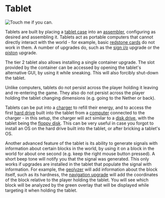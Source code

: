 # Tablet

![Touch me if you can.](item:OpenComputers:item@68)

Tablets are built by placing a [tablet case](tabletCase1.md) into an [assembler](../block/assembler.md), configuring as desired and assembling it. Tablets act as portable computers that cannot directly interact with the world - for example, basic [redstone cards](redstoneCard1.md) do not work in them. A number of upgrades do, such as the [sign i/o](signUpgrade.md) upgrade or the [piston](pistonUpgrade.md) upgrade.

The tier 2 tablet also allows installing a single container upgrade. The slot provided by the container can be accessed by opening the tablet's alternative GUI, by using it while sneaking. This will also forcibly shut-down the tablet.

Unlike computers, tablets do not persist across the player holding it leaving and re-entering the game. They also do not persist across the player holding the tablet changing dimensions (e.g. going to the Nether or back).

Tablets can be put into a [charger](../block/charger.md) to refill their energy, and to access the first [hard drive](hdd1.md) built into the tablet from a [computer](../general/computer.md) connected to the charger - in this setup, the charger will act similar to a [disk drive](../block/diskDrive.md), with the tablet being the [floppy disk](floppy.md). This can be very useful in case you forgot to install an OS on the hard drive built into the tablet, or after bricking a tablet's OS.

Another advanced feature of the tablet is its ability to generate signals with information about certain blocks in the world, by using it on a block in the world for about one second (e.g. keep the right mouse button pressed). A short beep tone will notify you that the signal was generated. This only works if upgrades are installed in the tablet that populate the signal with information. For example, the [geolyzer](../block/geolyzer.md) will add information about the block itself, such as its hardness, the [navigation upgrade](navigationUpgrade.md) will add the coordinates of the block relative to the player holding the tablet. You will see which block will be analyzed by the green overlay that will be displayed while targeting it when holding the tablet.
